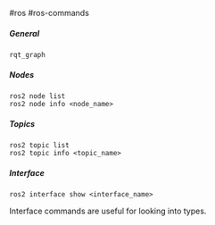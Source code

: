 #ros #ros-commands

##### General
```
rqt_graph
```
##### Nodes
```
ros2 node list
ros2 node info <node_name>
```

##### Topics
```
ros2 topic list
ros2 topic info <topic_name>
```

##### Interface
```
ros2 interface show <interface_name>
```
Interface commands are useful for looking into types.
